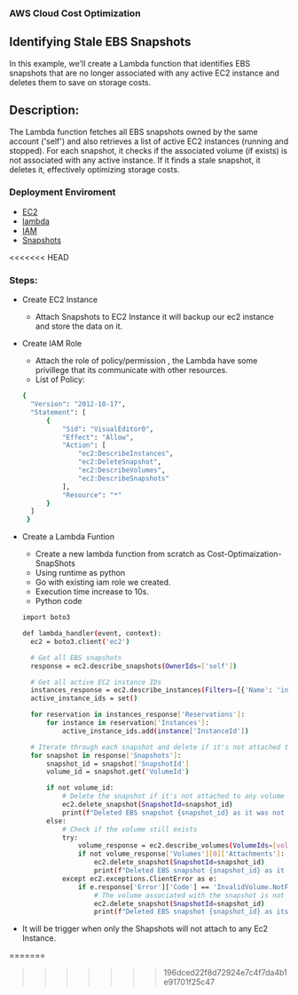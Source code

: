 ### AWS Cloud Cost Optimization

## Identifying Stale EBS Snapshots
In this example, we'll create a Lambda function that identifies EBS snapshots that are no longer associated with any active EC2 instance and deletes them to save on storage costs.

## Description:
The Lambda function fetches all EBS snapshots owned by the same account ('self') and also retrieves a list of active EC2 instances (running and stopped). For each snapshot, it checks if the associated volume (if exists) is not associated with any active instance. If it finds a stale snapshot, it deletes it, effectively optimizing storage costs.

### Deployment Enviroment 

- [EC2](https://aws.amazon.com/pm/ec2)
- [lambda](https://docs.aws.amazon.com/lambda/latest/dg/welcome.html)
- [IAM](https://docs.aws.amazon.com/rolesanywhere/latest/userguide/introduction.html)
- [Snapshots](https://docs.aws.amazon.com/AWSEC2/latest/UserGuide/EBSSnapshots.html)

<<<<<<< HEAD

### Steps:
- Create EC2 Instance 
  - Attach Snapshots to EC2 Instance it will backup our ec2 instance and store the data on it.
- Create IAM Role 
  - Attach the role of policy/permission , the Lambda have some privillege that its communicate with other resources.
  - List of Policy:
  ```bash
  {
    "Version": "2012-10-17",
    "Statement": [
        {
            "Sid": "VisualEditor0",
            "Effect": "Allow",
            "Action": [
                "ec2:DescribeInstances",
                "ec2:DeleteSnapshot",
                "ec2:DescribeVolumes",
                "ec2:DescribeSnapshots"
            ],
            "Resource": "*"
        }
    ]
   }
  ```
- Create a Lambda Funtion
  - Create a new lambda function from scratch as Cost-Optimaization-SnapShots 
  - Using runtime as python 
  - Go with existing iam role we created.
  - Execution time increase to 10s.
  - Python code 

  ```bash
  import boto3

  def lambda_handler(event, context):
    ec2 = boto3.client('ec2')

    # Get all EBS snapshots
    response = ec2.describe_snapshots(OwnerIds=['self'])

    # Get all active EC2 instance IDs
    instances_response = ec2.describe_instances(Filters=[{'Name': 'instance-state-name', 'Values': ['running']}])
    active_instance_ids = set()

    for reservation in instances_response['Reservations']:
        for instance in reservation['Instances']:
            active_instance_ids.add(instance['InstanceId'])

    # Iterate through each snapshot and delete if it's not attached to any volume or the volume is not attached to a running instance
    for snapshot in response['Snapshots']:
        snapshot_id = snapshot['SnapshotId']
        volume_id = snapshot.get('VolumeId')

        if not volume_id:
            # Delete the snapshot if it's not attached to any volume
            ec2.delete_snapshot(SnapshotId=snapshot_id)
            print(f"Deleted EBS snapshot {snapshot_id} as it was not attached to any volume.")
        else:
            # Check if the volume still exists
            try:
                volume_response = ec2.describe_volumes(VolumeIds=[volume_id])
                if not volume_response['Volumes'][0]['Attachments']:
                    ec2.delete_snapshot(SnapshotId=snapshot_id)
                    print(f"Deleted EBS snapshot {snapshot_id} as it was taken from a volume not attached to any running instance.")
            except ec2.exceptions.ClientError as e:
                if e.response['Error']['Code'] == 'InvalidVolume.NotFound':
                    # The volume associated with the snapshot is not found (it might have been deleted)
                    ec2.delete_snapshot(SnapshotId=snapshot_id)
                    print(f"Deleted EBS snapshot {snapshot_id} as its associated volume was not found.")
  ```

- It will be trigger when only the Shapshots will not attach to any Ec2 Instance.

=======
>>>>>>> 196dced22f8d72924e7c4f7da4b1e91701f25c47


